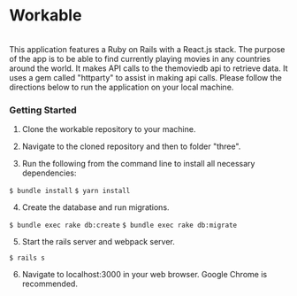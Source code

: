 # Workable

<br />
This application features a Ruby on Rails with a React.js stack. The purpose of the app is to be able to find currently playing movies in any countries around the world. It makes API calls to the themoviedb api to retrieve data. It uses a gem called "httparty" to assist in making api calls. Please follow the directions below to run the application on your local machine.

### Getting Started

1. Clone the workable repository to your machine.

2. Navigate to the cloned repository and then to folder "three".

3. Run the following from the command line to install all necessary dependencies:

  `$ bundle install`
  `$ yarn install`

4. Create the database and run migrations.

  `$ bundle exec rake db:create`
  `$ bundle exec rake db:migrate`

5. Start the rails server and webpack server.

  `$ rails s`

6. Navigate to localhost:3000 in your web browser. Google Chrome is recommended.
